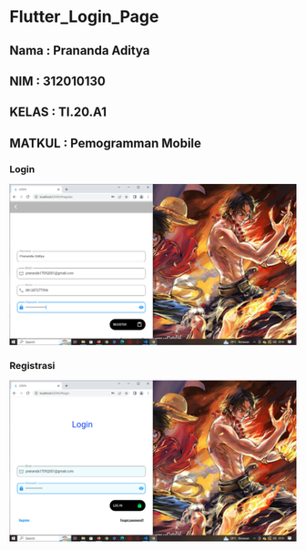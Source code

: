 # Flutter_Login_Page

## Nama     : Prananda Aditya
## NIM      : 312010130
## KELAS    : TI.20.A1
## MATKUL   : Pemogramman Mobile

### Login
![](ss/login.png)

### Registrasi
![](ss/regis.png)